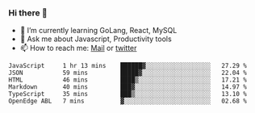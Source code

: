 ### Hi there 👋

- 🌱 I’m currently learning GoLang, React, MySQL
- 💬 Ask me about Javascript, Productivity tools 
- 📫 How to reach me: [Mail](mailto:kvaishak47@gmail.com) or [twitter](https://twitter.com/kvaish4k)

<!--START_SECTION:waka-->

```text
JavaScript     1 hr 13 mins    ██████▓░░░░░░░░░░░░░░░░░░   27.29 %
JSON           59 mins         █████▓░░░░░░░░░░░░░░░░░░░   22.04 %
HTML           46 mins         ████▒░░░░░░░░░░░░░░░░░░░░   17.21 %
Markdown       40 mins         ███▓░░░░░░░░░░░░░░░░░░░░░   14.97 %
TypeScript     35 mins         ███▒░░░░░░░░░░░░░░░░░░░░░   13.10 %
OpenEdge ABL   7 mins          ▓░░░░░░░░░░░░░░░░░░░░░░░░   02.68 %
```

<!--END_SECTION:waka-->
